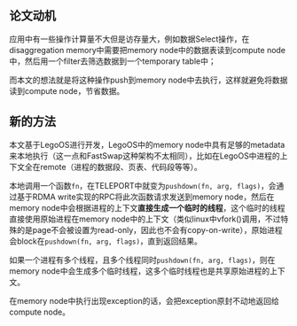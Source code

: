 ## 论文动机

应用中有一些操作计算量不大但是访存量大，例如数据Select操作，在disaggregation memory中需要把memory node中的数据表读到compute node中，然后用一个filter去筛选数据到一个temporary table中；

而本文的想法就是将这种操作push到memory node中去执行，这样就避免将数据读到compute node，节省数据。



## 新的方法

本文基于LegoOS进行开发，LegoOS中的memory node中具有足够的metadata来本地执行（这一点和FastSwap这种架构不太相同），比如在LegoOS中进程的上下文全在remote（进程的数据段、页表、代码段等等）。

本地调用一个函数``fn``，在TELEPORT中就变为``pushdown(fn, arg, flags)``，会通过基于RDMA write实现的RPC将此次函数请求发送到memory node，然后在memory node中会根据进程的上下文**直接生成一个临时的线程**，这个临时的线程直接使用原始进程在memory node中的上下文（类似linux中vfork()调用，不过特殊的是page不会被设置为read-only，因此也不会有copy-on-write），原始进程会block在``pushdown(fn, arg, flags)``，直到返回结果。

如果一个进程有多个线程，且多个线程同时``pushdown(fn, arg, flags)``，则在memory node中会生成多个临时线程，这多个临时线程也是共享原始进程的上下文。

在memory node中执行出现exception的话，会把exception原封不动地返回给compute node。